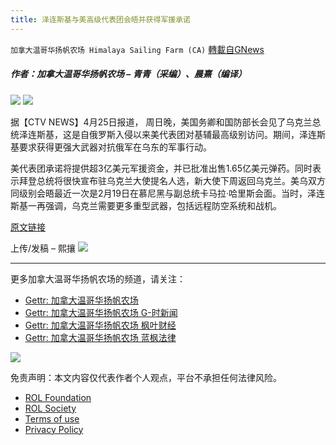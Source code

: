 ```yaml
---
title: 泽连斯基与美高级代表团会晤并获得军援承诺
---
```

`加拿大温哥华扬帆农场 Himalaya Sailing Farm (CA)` [轉載自GNews](https://gnews.org/zh-hans/2413299/)

##### 作者：加拿大温哥华扬帆农场 – 青青（采编）、晨熹（编译）
 ![](https://assets.gnews.org/wp-content/uploads/2022/03/截屏2022-03-22-上午10.53.46-3.png) 
![](https://assets.gnews.org/wp-content/uploads/2022/04/111-18.png)
 
据【CTV NEWS】4月25日报道， 周日晚，美国务卿和国防部长会见了乌克兰总统泽连斯基，这是自俄罗斯入侵以来美代表团对基辅最高级别访问。期间，泽连斯基要求获得更强大武器对抗俄军在乌东的军事行动。
 
美代表团承诺将提供超3亿美元军援资金，并已批准出售1.65亿美元弹药。同时表示拜登总统将很快宣布驻乌克兰大使提名人选，新大使下周返回乌克兰。美乌双方同级别会晤最近一次是2月19日在慕尼黑与副总统卡马拉·哈里斯会面。当时，泽连斯基一再强调，乌克兰需要更多重型武器，包括远程防空系统和战机。
 
[原文链接](https://www.ctvnews.ca/world/ukrainian-steel-plant-bombed-zelenskyy-to-meet-u-s-officials-1.5873894)
 
上传/发稿 – 熙攘
 ![](https://assets.gnews.org/wp-content/uploads/2022/03/截屏2022-03-22-上午10.53.46-3.png) 
* * *
 
更多加拿大温哥华扬帆农场的频道，请关注：
 
- [Gettr: 加拿大温哥华扬帆农场](https://gettr.com/user/torontofarmcn)
- [Gettr: 加拿大温哥华扬帆农场 G-时新闻](https://gettr.com/user/torontofarmnews)
- [Gettr: 加拿大温哥华扬帆农场 枫叶财经](https://gettr.com/user/maplefinance)
- [Gettr: 加拿大温哥华扬帆农场 蓝枫法律](https://gettr.com/user/lanfengfalv)

 ![](https://assets.gnews.org/wp-content/uploads/2021/10/Canada_YF_banner_CN.png) 

免责声明：本文内容仅代表作者个人观点，平台不承担任何法律风险。
  
- [ROL Foundation](https://rolfoundation.org/)
- [ROL Society](https://rolsociety.org/)
- [Terms of use](https://gnews.org/terms-of-use-3/)
- [Privacy Policy](https://gnews.org/privacy-policy/)
